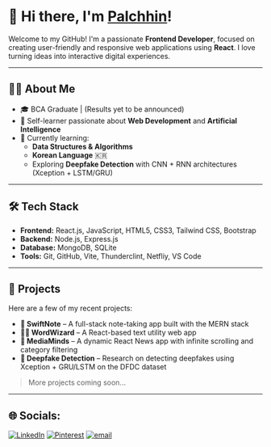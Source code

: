# 👋 Hi there, I'm [Palchhin](https://palchhin-portfolio.netlify.app)!

Welcome to my GitHub! I'm a passionate **Frontend Developer**, focused on creating user-friendly and responsive web applications using **React**. I love turning ideas into interactive digital experiences.

---

##  👩‍💻 About Me

- 🎓 BCA Graduate | (Results yet to be announced)
- 🧠 Self-learner passionate about **Web Development** and **Artificial Intelligence**
- 🌱 Currently learning:  
  - **Data Structures & Algorithms** 
  - **Korean Language** 🇰🇷  
  - Exploring **Deepfake Detection** with CNN + RNN architectures (Xception + LSTM/GRU)

---

## 🛠 Tech Stack

- **Frontend:** React.js, JavaScript, HTML5, CSS3, Tailwind CSS, Bootstrap
- **Backend:** Node.js, Express.js  
- **Database:** MongoDB, SQLite
- **Tools:** Git, GitHub, Vite, Thunderclint, Netfliy, VS Code  

---

## 🚀 Projects

Here are a few of my recent projects:

- **📝 SwiftNote** – A full-stack note-taking app built with the MERN stack  
- **🧙‍♂️ WordWizard** – A React-based text utility web app  
- **📰 MediaMinds** – A dynamic React News app with infinite scrolling and category filtering  
- **🎥 Deepfake Detection** – Research on detecting deepfakes using Xception + GRU/LSTM on the DFDC dataset

> More projects coming soon...

---
## 🌐 Socials:
[![LinkedIn](https://img.shields.io/badge/LinkedIn-%230077B5.svg?logo=linkedin&logoColor=white)](https://www.linkedin.com/in/palchhinparihar) [![Pinterest](https://img.shields.io/badge/Pinterest-%23E60023.svg?logo=Pinterest&logoColor=white)](https://in.pinterest.com/palchhinparihar/) [![email](https://img.shields.io/badge/Email-D14836?logo=gmail&logoColor=white)](mailto:palchhinparihar@gmail.com) 
